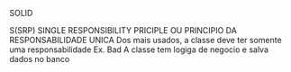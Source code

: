 SOLID

S(SRP)
SINGLE RESPONSIBILITY PRICIPLE OU PRINCIPIO DA RESPONSABILIDADE UNICA
Dos mais usados, a classe deve ter somente uma responsabilidade
Ex. Bad
A classe tem logiga de negocio e salva dados no banco

